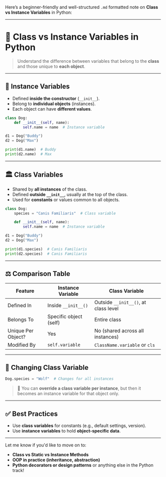 Here’s a beginner-friendly and well-structured `.md` formatted note on **Class vs Instance Variables** in Python:

---

# 🧠 **Class vs Instance Variables in Python**

> Understand the difference between variables that belong to the **class** and those unique to **each object**.

---

## 🧪 **Instance Variables**

* Defined **inside the constructor** (`__init__`).
* Belong to **individual objects** (instances).
* Each object can have **different values**.

```python
class Dog:
    def __init__(self, name):
        self.name = name  # Instance variable

d1 = Dog("Buddy")
d2 = Dog("Max")

print(d1.name)  # Buddy
print(d2.name)  # Max
```

---

## 🏛️ **Class Variables**

* Shared by **all instances** of the class.
* Defined **outside `__init__`**, usually at the top of the class.
* Used for **constants** or values common to all objects.

```python
class Dog:
    species = "Canis Familiaris"  # Class variable

    def __init__(self, name):
        self.name = name  # Instance variable

d1 = Dog("Buddy")
d2 = Dog("Max")

print(d1.species)  # Canis Familiaris
print(d2.species)  # Canis Familiaris
```

---

## ⚖️ **Comparison Table**

| Feature            | Instance Variable      | Class Variable                       |
| ------------------ | ---------------------- | ------------------------------------ |
| Defined In         | Inside `__init__()`    | Outside `__init__()`, at class level |
| Belongs To         | Specific object (self) | Entire class                         |
| Unique Per Object? | Yes                    | No (shared across all instances)     |
| Modified By        | `self.variable`        | `ClassName.variable` or `cls`        |

---

## 🔄 **Changing Class Variable**

```python
Dog.species = "Wolf"  # Changes for all instances
```

> 🧠 You can **override a class variable per instance**, but then it becomes an instance variable for that object only.

---

## ✅ Best Practices

* Use **class variables** for constants (e.g., default settings, version).
* Use **instance variables** to hold **object-specific data**.

---

Let me know if you'd like to move on to:

* **Class vs Static vs Instance Methods**
* **OOP in practice (inheritance, abstraction)**
* **Python decorators or design patterns**
  or anything else in the Python track!
